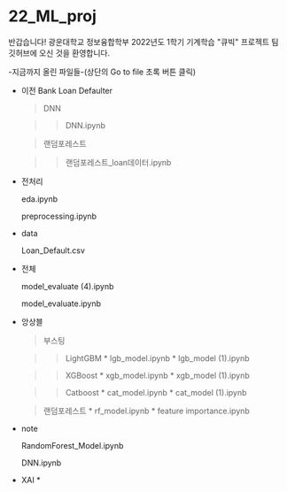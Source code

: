 # 22_ML_proj

반갑습니다!
광운대학교 정보융합학부 2022년도 1학기 기계학습 "큐빅" 프로젝트 팀 깃허브에 오신 것을 환영합니다.

-지금까지 올린 파일들-(상단의 Go to file 초록 버튼 클릭)  
* 이전 Bank Loan Defaulter  

  > DNN  
    
  > > DNN.ipynb  

  > 랜덤포레스트

  > > 랜덤포레스트_loan데이터.ipynb  

* 전처리  
  
  eda.ipynb  
  
  preprocessing.ipynb  

* data  
  
  Loan_Default.csv  
 
* 전체  
  
  model_evaluate (4).ipynb  
  
  model_evaluate.ipynb  

* 앙상블

  > 부스팅

  > > LightGBM * lgb_model.ipynb * lgb_model (1).ipynb  

  > > XGBoost * xgb_model.ipynb * xgb_model (1).ipynb  

  > > Catboost * cat_model.ipynb * cat_model (1).ipynb  

  > 랜덤포레스트 * rf_model.ipynb * feature importance.ipynb  

* note  
  
  RandomForest_Model.ipynb  
  
  DNN.ipynb  

* XAI *
